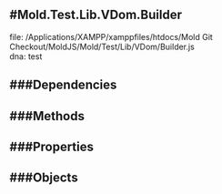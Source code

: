 
#Mold.Test.Lib.VDom.Builder
---------------------------------------

file: /Applications/XAMPP/xamppfiles/htdocs/Mold Git Checkout/MoldJS/Mold/Test/Lib/VDom/Builder.js  
dna: test


	




###Dependencies
--------------




   
###Methods
--------------

   
###Properties
-------------

   
###Objects
------------


		
